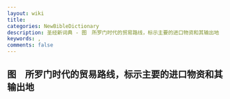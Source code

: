 ```yaml
---
layout: wiki
title: 
categories: NewBibleDictionary
description: 圣经新词典 - 图　所罗门时代的贸易路线，标示主要的进口物资和其输出地
keywords: , 
comments: false
---
```


## 图　所罗门时代的贸易路线，标示主要的进口物资和其输出地












